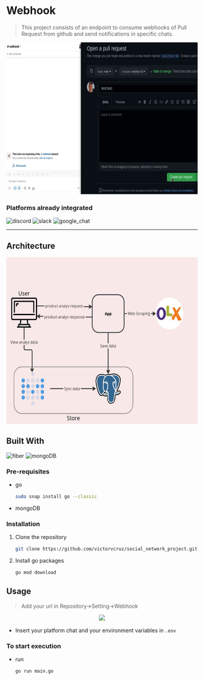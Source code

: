 # Webhook

> This project consists of an endpoint to consume webhooks of Pull Request from github and send notifications in specific chats.
<p align="center">
  <img src="/assets/example.gif" height="400">
</p>

### Platforms already integrated
<img height="70" src="https://logodownload.org/wp-content/uploads/2017/11/discord-logo-4-1.png" alt="discord"/></code>
<img height="70" src="https://user-images.githubusercontent.com/5147537/54070671-0a173780-4263-11e9-8946-09ac0e37d8c6.png" alt="slack"/>
<img height="70" src="http://fonts.gstatic.com/s/i/productlogos/chat_round_2020q4/v1/web-96dp/logo_chat_round_2020q4_color_2x_web_96dp.png" alt="google_chat"/>

----
## Architecture
<p align="center">
  <img src="docs/images/web-scraping.jpg" height="440">
</p>

## Built With
<img height="50" src="https://gofiber.io/assets/images/logo.svg" alt="fiber"/>
<img height="50" src="https://upload.wikimedia.org/wikipedia/commons/thumb/9/93/MongoDB_Logo.svg/2560px-MongoDB_Logo.svg.png" alt="mongoDB"/>


### Pre-requisites
* go
  ```sh
  sudo snap install go --classic
  ```
* mongoDB

### Installation
1. Clone the repository
   ```sh
   git clone https://github.com/victorvcruz/social_network_project.git
   ```
2. Install go packages
   ```sh
   go mod download
   ```

## Usage
> Add your url in Repository->Setting->Webhook
<p align="center">
  <img src="/assets/insert_example.gif" height="400">
</p>

* Insert your platform chat and your environment variables in `.env`

### To start execution
* run
   ```sh
   go run main.go
   ```

